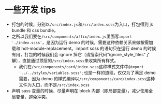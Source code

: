 # 一些开发 tips

- 打包的时候，分别以`/src/index.js`和`/src/index.scss`为入口，打包得到 js bundle 和 css bundle。
- 之所以我们要在`/src/components/affix/index.js`里面写`import './index.scss'`，是因为运行 demo 的时候，需要这种依赖关系来做按需加载和 hot-module-replacement。import scss 的语句只在运行 demo 的时候有用，打包的时候我们会 ignore 掉它（请搜索代码"ignore_style_files"了解），直接通过顶层的`/src/index.scss`来收集所有样式。
  - 我们在`/src/components/card/index.scss`这种样式文件中`@import '../../styles/variables.scss';`也是一样的道理，仅仅为了满足 demo 需要，因为 demo 的样式编译以`/src/components/card/index.scss`这种文件为入口，而不是`/src/index.scss`
- 声明 sass 变量的时候，尽量声明在 block 内部（即局部变量），减少使用全局变量，避免冲突。

